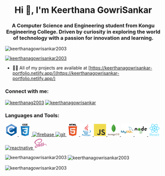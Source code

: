 <h1 align="center">Hi 👋, I'm Keerthana GowriSankar</h1>
<h3 align="center">A Computer Science and Engineering student from Kongu Engineering College. Driven by curiosity in exploring the world of technology with a passion for innovation and learning.</h3>

<p align="left"> <img src="https://komarev.com/ghpvc/?username=keerthanagowrisankar2003&label=Profile%20views&color=0e75b6&style=flat" alt="keerthanagowrisankar2003" /> </p>

<p align="left"> <a href="https://github.com/ryo-ma/github-profile-trophy"><img src="https://github-profile-trophy.vercel.app/?username=keerthanagowrisankar2003" alt="keerthanagowrisankar2003" /></a> </p>

- 👨‍💻 All of my projects are available at [https://keerthanagowrisankar-portfolio.netlify.app/](https://keerthanagowrisankar-portfolio.netlify.app/)

<h3 align="left">Connect with me:</h3>
<p align="left">
<a href="https://www.codechef.com/users/keerthanag2003" target="blank"><img align="center" src="https://cdn.jsdelivr.net/npm/simple-icons@3.1.0/icons/codechef.svg" alt="keerthanag2003" height="30" width="40" /></a>
<a href="https://www.leetcode.com/keerthanagowrisankar" target="blank"><img align="center" src="https://raw.githubusercontent.com/rahuldkjain/github-profile-readme-generator/master/src/images/icons/Social/leet-code.svg" alt="keerthanagowrisankar" height="30" width="40" /></a>
</p>

<h3 align="left">Languages and Tools:</h3>
<p align="left"> <a href="https://www.cprogramming.com/" target="_blank" rel="noreferrer"> <img src="https://raw.githubusercontent.com/devicons/devicon/master/icons/c/c-original.svg" alt="c" width="40" height="40"/> </a> <a href="https://www.w3schools.com/css/" target="_blank" rel="noreferrer"> <img src="https://raw.githubusercontent.com/devicons/devicon/master/icons/css3/css3-original-wordmark.svg" alt="css3" width="40" height="40"/> </a> <a href="https://firebase.google.com/" target="_blank" rel="noreferrer"> <img src="https://www.vectorlogo.zone/logos/firebase/firebase-icon.svg" alt="firebase" width="40" height="40"/> </a> <a href="https://git-scm.com/" target="_blank" rel="noreferrer"> <img src="https://www.vectorlogo.zone/logos/git-scm/git-scm-icon.svg" alt="git" width="40" height="40"/> </a> <a href="https://www.w3.org/html/" target="_blank" rel="noreferrer"> <img src="https://raw.githubusercontent.com/devicons/devicon/master/icons/html5/html5-original-wordmark.svg" alt="html5" width="40" height="40"/> </a> <a href="https://www.java.com" target="_blank" rel="noreferrer"> <img src="https://raw.githubusercontent.com/devicons/devicon/master/icons/java/java-original.svg" alt="java" width="40" height="40"/> </a> <a href="https://developer.mozilla.org/en-US/docs/Web/JavaScript" target="_blank" rel="noreferrer"> <img src="https://raw.githubusercontent.com/devicons/devicon/master/icons/javascript/javascript-original.svg" alt="javascript" width="40" height="40"/> </a> <a href="https://www.mongodb.com/" target="_blank" rel="noreferrer"> <img src="https://raw.githubusercontent.com/devicons/devicon/master/icons/mongodb/mongodb-original-wordmark.svg" alt="mongodb" width="40" height="40"/> </a> <a href="https://www.mysql.com/" target="_blank" rel="noreferrer"> <img src="https://raw.githubusercontent.com/devicons/devicon/master/icons/mysql/mysql-original-wordmark.svg" alt="mysql" width="40" height="40"/> </a> <a href="https://nodejs.org" target="_blank" rel="noreferrer"> <img src="https://raw.githubusercontent.com/devicons/devicon/master/icons/nodejs/nodejs-original-wordmark.svg" alt="nodejs" width="40" height="40"/> </a> <a href="https://reactjs.org/" target="_blank" rel="noreferrer"> <img src="https://raw.githubusercontent.com/devicons/devicon/master/icons/react/react-original-wordmark.svg" alt="react" width="40" height="40"/> </a> <a href="https://reactnative.dev/" target="_blank" rel="noreferrer"> <img src="https://reactnative.dev/img/header_logo.svg" alt="reactnative" width="40" height="40"/> </a> <a href="https://sass-lang.com" target="_blank" rel="noreferrer"> <img src="https://raw.githubusercontent.com/devicons/devicon/master/icons/sass/sass-original.svg" alt="sass" width="40" height="40"/> </a> </p>

<p><img align="left" src="https://github-readme-stats.vercel.app/api/top-langs?username=keerthanagowrisankar2003&show_icons=true&locale=en&layout=compact" alt="keerthanagowrisankar2003" /></p>

<p>&nbsp;<img align="center" src="https://github-readme-stats.vercel.app/api?username=keerthanagowrisankar2003&show_icons=true&locale=en" alt="keerthanagowrisankar2003" /></p>

<p><img align="center" src="https://github-readme-streak-stats.herokuapp.com/?user=keerthanagowrisankar2003&" alt="keerthanagowrisankar2003" /></p>

